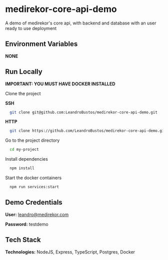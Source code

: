 # medirekor-core-api-demo
A demo of medirekor's core api, with backend and database with an user ready to use deployment
## Environment Variables
**NONE**

## Run Locally
**IMPORTANT: YOU MUST HAVE DOCKER INSTALLED**

Clone the project

**SSH**
```bash
  git clone git@github.com:LeandroBustos/medirekor-core-api-demo.git
```

**HTTP**
```bash
  git clone https://github.com/LeandroBustos/medirekor-core-api-demo.git
```

Go to the project directory

```bash
  cd my-project
```

Install dependencies

```bash
  npm install
```

Start the docker containers

```bash
  npm run services:start
```

## Demo Credentials
**User:** leandro@medirekor.com

**Password:** testdemo

## Tech Stack

**Technologies:** NodeJS, Express, TypeScript, Postgres, Docker
